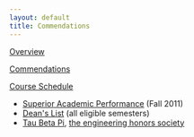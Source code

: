 ```yaml
---
layout: default
title: Commendations
---
```


[Overview](/academics)

[Commendations](/academics/commendations)

[Course Schedule](/academics/course-scheule)

- [Superior Academic Performance](https://drive.google.com/file/d/0B0Jfms0twG8ESEJVc2t6YzYzOHc/view?usp=sharing) (Fall 2011) 
- [Dean's List](https://drive.google.com/file/d/0B0Jfms0twG8ELXNxTTA0RG9vd3c/view?usp=sharing) (all eligible semesters) 
- [Tau Beta Pi](https://drive.google.com/file/d/0B0Jfms0twG8EbmJ2cDdCQnNLOGM/view?usp=sharing), [the engineering honors society](http://www.tbp.org/)
